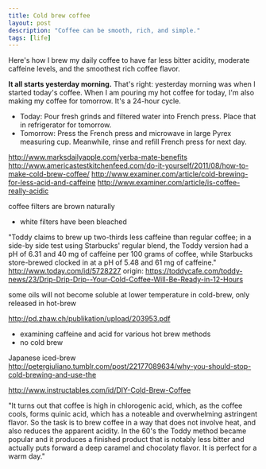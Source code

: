 ```yaml
---
title: Cold brew coffee
layout: post
description: "Coffee can be smooth, rich, and simple."
tags: [life]
---
```


Here's how I brew my daily coffee to have far less bitter acidity, moderate
caffeine levels, and the smoothest rich coffee flavor.

**It all starts yesterday morning.** That's right: yesterday morning was when
I started today's coffee.  When I am pouring my hot coffee for today, I'm also
making my coffee for tomorrow.  It's a 24-hour cycle.

* Today: Pour fresh grinds and filtered water into French press. Place that in
  refrigerator for tomorrow.
* Tomorrow: Press the French press and microwave in large Pyrex measuring cup.
  Meanwhile, rinse and refill French press for next day.

http://www.marksdailyapple.com/yerba-mate-benefits
http://www.americastestkitchenfeed.com/do-it-yourself/2011/08/how-to-make-cold-brew-coffee/
http://www.examiner.com/article/cold-brewing-for-less-acid-and-caffeine
http://www.examiner.com/article/is-coffee-really-acidic


coffee filters are brown naturally
  - white filters have been bleached



"Toddy claims to brew up two-thirds less caffeine than regular coffee;
in a side-by side test using Starbucks' regular blend, the Toddy
version had a pH of 6.31 and 40 mg of caffeine per 100 grams of
coffee, while Starbucks store-brewed clocked in at a pH of 5.48 and 61
mg of caffeine."
  http://www.today.com/id/5728227
  origin: https://toddycafe.com/toddy-news/23/Drip-Drip-Drip--Your-Cold-Coffee-Will-Be-Ready-in-12-Hours


some oils will not become soluble at lower temperature in cold-brew, only released in hot-brew

http://pd.zhaw.ch/publikation/upload/203953.pdf

  - examining caffeine and acid for various hot brew methods
  - no cold brew

Japanese iced-brew http://petergiuliano.tumblr.com/post/22177089634/why-you-should-stop-cold-brewing-and-use-the

http://www.instructables.com/id/DIY-Cold-Brew-Coffee

  "It turns out that coffee is high in chlorogenic acid, which, as the
  coffee cools, forms quinic acid, which has a noteable and
  overwhelming astringent flavor. So the task is to brew coffee in a
  way that does not involve heat, and also reduces the apparent
  acidity. In the 60's the Toddy method became popular and it produces
  a finished product that is notably less bitter and actually puts
  forward a deep caramel and chocolaty flavor. It is perfect for a
  warm day."


[The calculus of caffeine consumption]: http://arvindn.livejournal.com/57651.html
[Productivity Cycle]: https://alexsexton.com/blog/2014/1/the-productivity-cycle/

